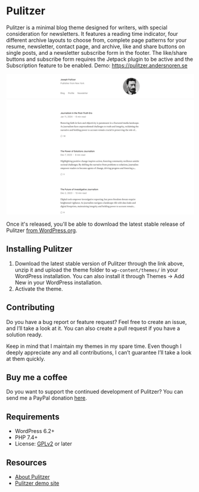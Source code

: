 # Pulitzer

Pulitzer is a minimal blog theme designed for writers, with special consideration for newsletters. It features a reading time indicator, four different archive layouts to choose from, complete page patterns for your resume, newsletter, contact page, and archive, like and share buttons on single posts, and a newsletter subscribe form in the footer. The like/share buttons and subscribe form requires the Jetpack plugin to be active and the Subscription feature to be enabled. Demo: https://pulitzer.andersnoren.se

![Pulitzer](https://github.com/andersnoren/pulitzer/blob/main/screenshot.png)

Once it's released, you'll be able to download the latest stable release of Pulitzer [from WordPress.org](https://wordpress.org/themes/pulitzer/).

## Installing Pulitzer
1. Download the latest stable version of Pulitzer through the link above, unzip it and upload the theme folder to `wp-content/themes/` in your WordPress installation. You can also install it through Themes → Add New in your WordPress installation.
2. Activate the theme.

## Contributing
Do you have a bug report or feature request? Feel free to create an issue, and I’ll take a look at it. You can also create a pull request if you have a solution ready. 

Keep in mind that I maintain my themes in my spare time. Even though I deeply appreciate any and all contributions, I can’t guarantee I’ll take a look at them quickly.

## Buy me a coffee
Do you want to support the continued development of Pulitzer? You can send me a PayPal donation [here](https://www.paypal.com/cgi-bin/webscr?cmd=_donations&business=anders%40andersnoren%2ese&lc=US&item_name=Free%20WordPress%20Themes%20from%20Anders%20Noren&currency_code=USD&bn=PP%2dDonationsBF%3abtn_donateCC_LG%2egif%3aNonHosted).

## Requirements
- WordPress 6.2+
- PHP 7.4+
- License: [GPLv2](https://www.gnu.org/licenses/gpl-2.0.html) or later

## Resources
- [About Pulitzer](https://andersnoren.se/teman/pulitzer-wordpress-theme/)
- [Pulitzer demo site](https://pulitzer.andersnoren.se/)
